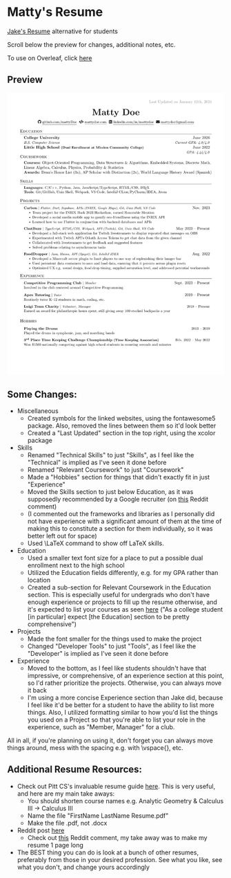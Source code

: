 # Matty's Resume
[Jake's Resume](https://github.com/jakegut/resume) alternative for students

Scroll below the preview for changes, additional notes, etc.

To use on Overleaf, click [here](https://www.overleaf.com/latex/templates/mattys-resume/hsfvwkkqxyfy)

## Preview
![Matty's Resume Preview](<Matty's Resume.png>)

## Some Changes:
- Miscellaneous
  - Created symbols for the linked websites, using the fontawesome5 package. Also, removed the lines between them so it'd look better
  - Created a "Last Updated" section in the top right, using the xcolor package
- Skills
  - Renamed "Technical Skills" to just "Skills", as I feel like the "Technical" is implied as I've seen it done before
  - Renamed "Relevant Coursework" to just "Coursework"
  - Made a "Hobbies" section for things that didn't exactly fit in just "Experience"
  - Moved the Skills section to just below Education, as it was supposedly recommended by a Google recruiter (on [this](https://www.reddit.com/r/csMajors/comments/mzrt2s/comment/gw37pzx/?utm_source=share&utm_medium=web2x&context=3) Reddit comment)
  - (I commented out the frameworks and libraries as I personally did not have experience with a significant amount of them at the time of making this to constitute a section for them individually, so it was better left out for space)
  - Used \LaTeX command to show off LaTeX skills.
- Education
  - Used a smaller text font size for a place to put a possible dual enrollment next to the high school
  - Utilized the Education fields differently, e.g. for my GPA rather than location
  - Created a sub-section for Relevant Coursework in the Education section. This is especially useful for undergrads who don't have enough experience or projects to fill up the resume otherwise, and it's expected to list your courses as seen [here](https://pittcs.wiki/career/resume/) ("As a college student [in particular] expect [the Education] section to be pretty comprehensive")
- Projects
  - Made the font smaller for the things used to make the project
  - Changed "Developer Tools" to just "Tools", as I feel like the "Developer" is implied as I've seen it done before
- Experience
  - Moved to the bottom, as I feel like students shouldn't have that impressive, or comprehensive, of an experience section at this point, so I'd rather prioritize the projects. Otherwise, you can always move it back
  - I'm using a more concise Experience section than Jake did, because I feel like it'd be better for a student to have the ability to list more things. Also, I utilized formatting similar to how you'd list the things you used on a Project so that you're able to list your role in the experience, such as "Member, Manager" for a club.

All in all, if you're planning on using it, don't forget you can always move things around, mess with the spacing e.g. with \vspace{}, etc.
  
## Additional Resume Resources:
- Check out Pitt CS's invaluable resume guide [here](https://pittcs.wiki/career/resume/). This is very useful, and here are my main take aways:
  - You should shorten course names e.g. Analytic Geometry & Calculus III -> Calculus III
  - Name the file "FirstName LastName Resume.pdf"
  - Make the file .pdf, not .docx
- Reddit post [here](https://www.reddit.com/r/jobs/comments/7y8k6p/im_an_exrecruiter_for_some_of_the_top_companies/)
  - Check out [this](https://www.reddit.com/r/cscareerquestions/comments/e8narz/comment/faeq8s6/?utm_source=share&utm_medium=web2x&context=3) Reddit comment, my take away was to make my resume 1 page long
- The BEST thing you can do is look at a bunch of other resumes, preferably from those in your desired profession. See what you like, see what you don't, and change yours accordingly

